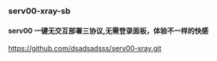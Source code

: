 ### serv00-xray-sb

#### serv00 一键无交互部署三协议,无需登录面板，体验不一样的快感

https://github.com/dsadsadsss/serv00-xray.git
